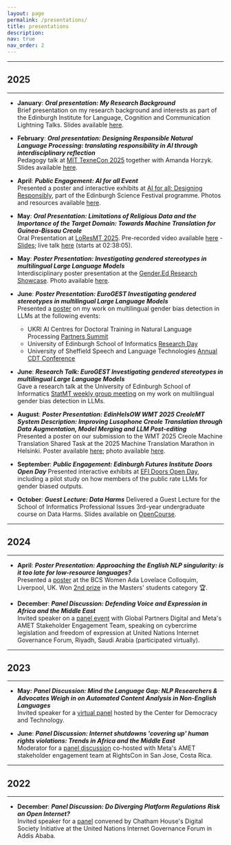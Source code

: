 ```yaml
---
layout: page
permalink: /presentations/
title: presentations
description:
nav: true
nav_order: 2
---
```


<!-- _pages/presentations.md -->

---
## **2025**
---

- **January**: **_Oral presentation: My Research Background_**  
  Brief presentation on my research background and interests as part of the Edinburgh Institute for Language, Cognition and Communication Lightning Talks. Slides available [here](https://jacquelinerowe.github.io/assets/img/mybackground.pdf).

- **February**: **_Oral presentation: Designing Responsible Natural Language Processing: translating responsibility in AI through interdisciplinary reflection_**  
  Pedagogy talk at [MIT TexneCon 2025](https://philevents.org/event/show/126054) together with Amanda Horzyk. Slides available [here](https://jacquelinerowe.github.io/assets/img/texne_pres-1.pdf).

- **April**: **_Public Engagement: AI for all Event_**  
  Presented a poster and interactive exhibits at [AI for all: Designing Responsibly](https://www.edinburghscience.co.uk/event/ai-for-all-designing-responsibly/), part of the Edinburgh Science Festival programme. Photos and resources available [here](/science-festival-2025/). 

- **May**: **_Oral Presentation: Limitations of Religious Data and the Importance of the Target Domain: Towards Machine Translation for Guinea-Bissau Creole_**  
  Oral Presentation at [LoResMT 2025](https://sites.google.com/view/loresmt/). Pre-recorded video available [here](https://underline.io/events/484/sessions/19978/lecture/118123-limitations-of-religious-data-and-the-importance-of-the-target-domain-towards-machine-translation-for-guinea-bissau-creole?tab=Video) - [Slides](https://jacquelinerowe.github.io/assets/img/LoResMT2025.pdf); live talk [here](https://us06web.zoom.us/rec/play/6ulyCoNlkYTUhya1A0K1jmEbY0Ev4BIcg06ao38vulVmESCFYJPzD63FwWnvEdxO4zQxFVgQlatItHUG.ApZg_SxYKhE3alEN?eagerLoadZvaPages=&accessLevel=meeting&canPlayFromShare=true&from=share_recording_detail&continueMode=true&componentName=rec-play&originRequestUrl=https%3A%2F%2Fus06web.zoom.us%2Frec%2Fshare%2FP7PEgaz70uLrLK1DvG6PF6ToKFIxbpyBq_E_eKO0ycaA93s4hSqFe52Vt6LoKUHl.phEg7o7yZjaAmW_v) (starts at 02:38:05).

- **May**: **_Poster Presentation: Investigating gendered stereotypes in multilingual Large Language Models_**  
  Interdisciplinary poster presentation at the [Gender.Ed Research Showcase](https://www.sps.ed.ac.uk/news-events/event/gendereds-annual-research-showcase-2025). Photo available [here](https://jacquelinerowe.github.io/assets/img/gender.ed_poster.jpg).

- **June**: **_Poster Presentation: EuroGEST Investigating gendered stereotypes in multilingual Large Language Models_**  
  Presented a [poster](https://jacquelinerowe.github.io/assets/img/eurogest_poster.jpg) on my work on multilingual gender bias detection in LLMs at the following events:  
  - UKRI AI Centres for Doctoral Training in Natural Language Processing [Partners Summit](https://www.eventbrite.co.uk/e/ukri-centres-for-doctoral-training-in-nlp-partners-summit-2025-tickets-1233831596519)  
  - University of Edinburgh School of Informatics [Research Day](https://www.eventbrite.co.uk/e/informatics-research-day-2025-tickets-1368348279539)  
  - University of Sheffield Speech and Language Technologies [Annual CDT Conference](https://slt-cdt.sheffield.ac.uk/annual-conference)  

- **June**: **_Research Talk: EuroGEST Investigating gendered stereotypes in multilingual Large Language Models_**  
  Gave a research talk at the University of Edinburgh School of Informatics [StatMT weekly group meeting](https://www.wiki.ed.ac.uk/spaces/statmt/pages/391735039/Weekly+Group+Meeting) on my work on multilingual gender bias detection in LLMs.

- **August**: **_Poster Presentation: EdinHelsOW WMT 2025 CreoleMT System Description: Improving Lusophone Creole Translation through Data Augmentation, Model Merging and LLM Post-editing_**  
  Presented a poster on our submission to the WMT 2025 Creole Machine Translation Shared Task at the 2025 Machine Translation Marathon in Helsinki. Poster available [here](https://jacquelinerowe.github.io/assets/img/creoles_mt_poster.pdf); photo available [here](https://jacquelinerowe.github.io/assets/img/creoles_MT_photo.jpg).

- **September**: **_Public Engagement: Edinburgh Futures Institute Doors Open Day_**
  Presented interactive exhibits at [EFI Doors Open Day](https://efi.ed.ac.uk/event/doors-open-day-2025/), including a pilot study on how members of the public rate LLMs for gender biased outputs.

- **October**: **_Guest Lecture: Data Harms_**
  Delivered a Guest Lecture for the School of Informatics Professional Issues 3rd-year undergraduate course on Data Harms. Slides available on [OpenCourse](https://opencourse.inf.ed.ac.uk/pi/course-materials/week-4).


---
## **2024**
---

- **April**: **_Poster Presentation: Approaching the English NLP singularity: is it too late for low-resource languages?_**  
  Presented a [poster](https://jacquelinerowe.github.io/assets/img/BCS_colloquium_poster.pdf) at the BCS Women Ada Lovelace Colloquim, Liverpool, UK. Won [2nd prize](https://x.com/bcs_lovelace/status/1775922009718804675?lang=en) in the Masters' students category 🏆.

- **December**: **_Panel Discussion: Defending Voice and Expression in Africa and the Middle East_**  
  Invited speaker on a [panel event](https://igf2024.sched.com/event/1sYeR/ws-181-defending-voice-expression-in-africa-and-the-middle-east) with Global Partners Digital and Meta's AMET Stakeholder Engagement Team, speaking on cybercrime legislation and freedom of expression  at United Nations Internet Governance Forum, Riyadh, Saudi Arabia (participated virtually). 

---
## **2023**
---

- **May:** **_Panel Discussion: Mind the Language Gap: NLP Researchers & Advocates Weigh in on Automated Content Analysis in Non-English Languages_**  
  Invited speaker for a [virtual panel](https://cdt.org/insights/mind-the-language-gap-nlp-researchers-advocates-weigh-in-on-automated-content-analysis-in-non-english-languages/) hosted by the Center for Democracy and Technology.
  
- **June**: **_Panel Discussion: Internet shutdowns 'covering up' human rights violations: Trends in Africa and the Middle East_**  
  Moderator for a [panel discussion](https://x.com/GlobalPartnersD/status/1665736747173527553?s=20) co-hosted with Meta's AMET stakeholder engagement team at RightsCon in San Jose, Costa Rica.


---
## **2022**
---

- **December**: **_Panel Discussion: Do Diverging Platform Regulations Risk an Open Internet?_**  
  Invited speaker for a [panel](https://youtu.be/CRY9_P_qkdU?feature=shared&t=1432) convened by Chatham House's Digital Society Initiative at the United Nations Internet Governance Forum in Addis Ababa. 
